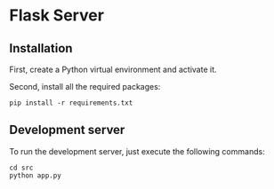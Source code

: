 # Flask Server

## Installation 
First, create a Python virtual environment and activate it.

Second, install all the required packages: 
```
pip install -r requirements.txt
```

## Development server 
To run the development server, just execute the following commands: 
```
cd src
python app.py
```
